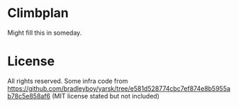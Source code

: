 # Climbplan

Might fill this in someday.

# License

All rights reserved.
Some infra code from https://github.com/bradleyboy/yarsk/tree/e581d528774cbc7ef874e8b5955ab78c5e858af6 (MIT license stated but not included)